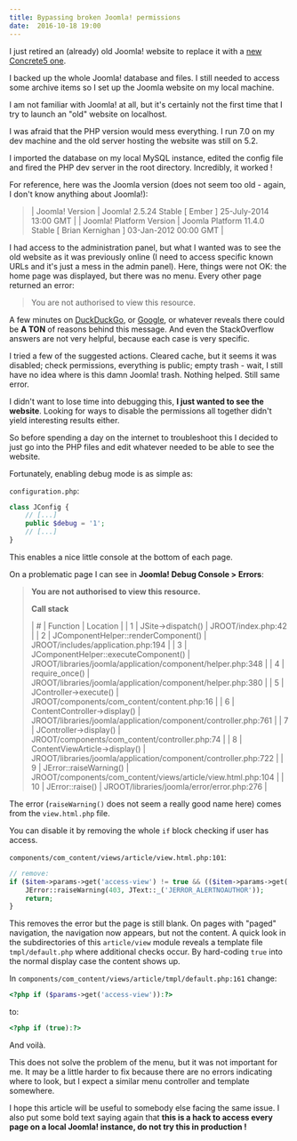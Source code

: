 ```yaml
---
title: Bypassing broken Joomla! permissions
date:  2016-10-18 19:00
---
```


I just retired an (already) old Joomla! website to replace it with a [new Concrete5 one](https://www.agrijura.ch/).

I backed up the whole Joomla! database and files.
I still needed to access some archive items so I set up the Joomla website on my local machine.

I am not familiar with Joomla! at all, but it's certainly not the first time that I try to launch an "old" website on localhost.

I was afraid that the PHP version would mess everything.
I run 7.0 on my dev machine and the old server hosting the website was still on 5.2.

I imported the database on my local MySQL instance, edited the config file and fired the PHP dev server in the root directory.
Incredibly, it worked !

For reference, here was the Joomla version (does not seem too old - again, I don't know anything about Joomla!):

> | Joomla! Version          | Joomla! 2.5.24 Stable [ Ember ] 25-July-2014 13:00 GMT                  |
> | Joomla! Platform Version | Joomla Platform 11.4.0 Stable [ Brian Kernighan ] 03-Jan-2012 00:00 GMT |

I had access to the administration panel, but what I wanted was to see the old website as it was previously online
(I need to access specific known URLs and it's just a mess in the admin panel).
Here, things were not OK: the home page was displayed, but there was no menu.
Every other page returned an error:

> You are not authorised to view this resource.

A few minutes on [DuckDuckGo](https://duckduckgo.com/?q=joomla+You+are+not+authorised+to+view+this+resource),
or [Google](https://encrypted.google.com/search?q=joomla%20You%20are%20not%20authorised%20to%20view%20this%20resource),
or whatever reveals there could be **A TON** of reasons behind this message.
And even the StackOverflow answers are not very helpful, because each case is very specific.

I tried a few of the suggested actions.
Cleared cache, but it seems it was disabled;
check permissions, everything is public;
empty trash - wait, I still have no idea where is this damn Joomla! trash.
Nothing helped. Still same error.

I didn't want to lose time into debugging this, **I just wanted to see the website**.
Looking for ways to disable the permissions all together didn't yield interesting results either.

So before spending a day on the internet to troubleshoot this I decided to just go into the PHP files and edit whatever needed to be able to see the website.

Fortunately, enabling debug mode is as simple as:

`configuration.php`:

```php
class JConfig {
    // [...]
    public $debug = '1';
    // [...]
}
```

This enables a nice little console at the bottom of each page.

On a problematic page I can see in **Joomla! Debug Console > Errors**:

> **You are not authorised to view this resource.**
>
> **Call stack**
> 
> | #  | Function                             | Location |
> | 1  | JSite->dispatch()                    | JROOT/index.php:42 |
> | 2  | JComponentHelper::renderComponent()  | JROOT/includes/application.php:194 |
> | 3  | JComponentHelper::executeComponent() | JROOT/libraries/joomla/application/component/helper.php:348 |
> | 4  | require_once()                       | JROOT/libraries/joomla/application/component/helper.php:380 |
> | 5  | JController->execute()               | JROOT/components/com_content/content.php:16 |
> | 6  | ContentController->display()         | JROOT/libraries/joomla/application/component/controller.php:761 |
> | 7  | JController->display()               | JROOT/components/com_content/controller.php:74 |
> | 8  | ContentViewArticle->display()        | JROOT/libraries/joomla/application/component/controller.php:722 |
> | 9  | JError::raiseWarning()               | JROOT/components/com_content/views/article/view.html.php:104 |
> | 10 | JError::raise()                      | JROOT/libraries/joomla/error/error.php:276 |

The error (`raiseWarning()` does not seem a really good name here) comes from the `view.html.php` file.

You can disable it by removing the whole `if` block checking if user has access.

`components/com_content/views/article/view.html.php:101`:

```php
// remove:
if ($item->params->get('access-view') != true && (($item->params->get('show_noauth') != true &&  $user->get('guest') ))) {
    JError::raiseWarning(403, JText::_('JERROR_ALERTNOAUTHOR'));
    return;
}
```

This removes the error but the page is still blank.
On pages with "paged" navigation, the navigation now appears, but not the content.
A quick look in the subdirectories of this `article/view` module reveals a template file `tmpl/default.php` where additional checks occur.
By hard-coding `true` into the normal display case the content shows up.

In `components/com_content/views/article/tmpl/default.php:161` change:

```php
<?php if ($params->get('access-view')):?>
```

to:

```php
<?php if (true):?>
```

And voilà.

This does not solve the problem of the menu, but it was not important for me.
It may be a little harder to fix because there are no errors indicating where to look, but I expect a similar menu controller and template somewhere.

I hope this article will be useful to somebody else facing the same issue.
I also put some bold text saying again that **this is a hack to access every page on a local Joomla! instance, do not try this in production !**

